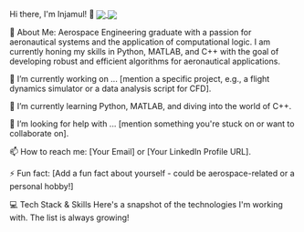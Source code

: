 Hi there, I'm Injamul! 👋
<a href="https://www.google.com/search?q=https://github.com/your-username">
<img align="center" src="https://www.google.com/search?q=https://github-readme-stats.vercel.app/api%3Fusername%3Dyour-username%26show_icons%3Dtrue%26theme%3Ddracula%26include_all_commits%3Dtrue%26count_private%3Dtrue"/>
</a>
<a href="https://www.google.com/search?q=https://github.com/your-username">
<img align="center" src="https://www.google.com/search?q=https://github-readme-stats.vercel.app/api/top-langs/%3Fusername%3Dyour-username%26layout%3Dcompact%26theme%3Ddracula"/>
</a>

🚀 About Me:
Aerospace Engineering graduate with a passion for aeronautical systems and the application of computational logic. I am currently honing my skills in Python, MATLAB, and C++ with the goal of developing robust and efficient algorithms for aeronautical applications.

🔭 I’m currently working on ... [mention a specific project, e.g., a flight dynamics simulator or a data analysis script for CFD].

🌱 I’m currently learning Python, MATLAB, and diving into the world of C++.

🤔 I’m looking for help with ... [mention something you're stuck on or want to collaborate on].

📫 How to reach me: [Your Email] or [Your LinkedIn Profile URL].

⚡ Fun fact: [Add a fun fact about yourself - could be aerospace-related or a personal hobby!]

💻 Tech Stack & Skills
Here's a snapshot of the technologies I'm working with. The list is always growing!
